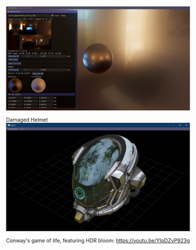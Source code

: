 ![alt text](https://github.com/kolorist/insigne_dev/blob/master/screenshots/sh_calculator.jpg)

Damaged Helmet
![alt text](https://github.com/kolorist/insigne_dev/blob/master/screenshots/c_helmet_cloudy_vondelpark.png)

Conway's game of life, featuring HDR bloom: https://youtu.be/YIpDZvP923g
